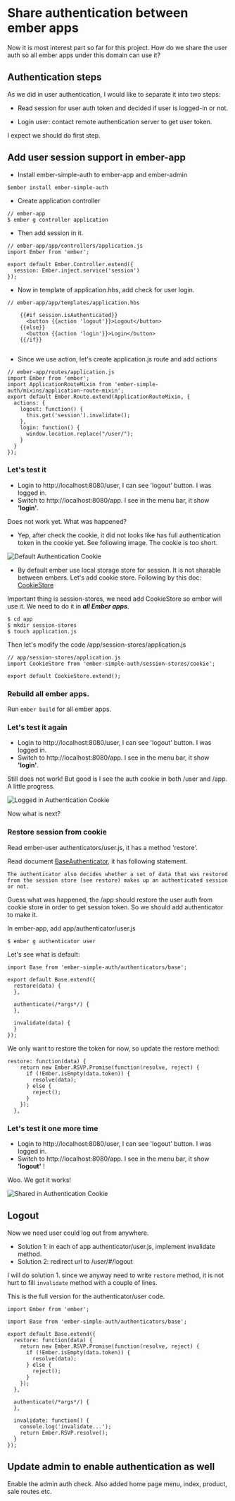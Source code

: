 # Share authentication between ember apps #

Now it is most interest part so far for this project. How do we share the user auth so all ember apps under this domain can use it?
 
## Authentication steps ##

As we did in user authentication, I would like to separate it into two steps:

- Read session for user auth token and decided if user is logged-in or not.

- Login user: contact remote authentication server to get user token.

I expect we should do first step.
 
## Add user session support in ember-app ##
- Install ember-simple-auth to ember-app and ember-admin
```aidl
$ember install ember-simple-auth
```
- Create application controller
```aidl
// ember-app
$ ember g controller application
```

- Then add session in it.
```aidl
// ember-app/app/controllers/application.js
import Ember from 'ember';

export default Ember.Controller.extend({
  session: Ember.inject.service('session')
});

```

- Now in template of application.hbs, add check for user login.
```aidl
// ember-app/app/templates/application.hbs

    {{#if session.isAuthenticated}}
      <button {{action 'logout'}}>Logout</button>
    {{else}}
      <button {{action 'login'}}>Login</button>
    {{/if}}
    
```

- Since we use action, let's create application.js route and add actions
```aidl
// ember-app/routes/application.js
import Ember from 'ember';
import ApplicationRouteMixin from 'ember-simple-auth/mixins/application-route-mixin';
export default Ember.Route.extend(ApplicationRouteMixin, {
  actions: {
    logout: function() {
      this.get('session').invalidate();
    },
    login: function() {
      window.location.replace("/user/");
    }
  }
});

```

### Let's test it ###

- Login to http://localhost:8080/user, I can see 'logout' button. I was logged in.
- Switch to http://localhost:8080/app. I see in the menu bar, it show **'login'**.

Does not work yet. What was happened?

- Yep, after check the cookie, it did not looks like has full authentication token in the cookie yet.
 See following image. The cookie is too short.
 
![Default Authentication Cookie](images/ember-session-cookie-1.png)

- By default ember use local storage store for session. It is not sharable between embers. Let's add cookie store.
Following by this doc: [CookieStore](https://ember-simple-auth.com/api/classes/CookieStore.html)

Important thing is session-stores, we need add CookieStore so ember will use it. We need to do it in **_all Ember apps_**.

```aidl
$ cd app
$ mkdir session-stores
$ touch application.js
```
Then let's modify the code /app/session-stores/application.js
```aidl
// app/session-stores/application.js
import CookieStore from 'ember-simple-auth/session-stores/cookie';

export default CookieStore.extend();
```

### Rebuild all ember apps. ###
 Run `ember build` for all ember apps.
 
### Let's test it again ###

- Login to http://localhost:8080/user, I can see 'logout' button. I was logged in.
- Switch to http://localhost:8080/app. I see in the menu bar, it show **'login'**.

Still does not work! But good is I see the auth cookie in both /user and /app. A little progress.
 
![Logged in Authentication Cookie](images/ember-auth-cookie-logged-in.png)

Now what is next?

### Restore session from cookie ###

Read ember-user authenticators/user.js, it has a method 'restore'. 

Read document [BaseAuthenticator](https://ember-simple-auth.com/api/classes/BaseAuthenticator.html), it has following statement.

```aidl
The authenticator also decides whether a set of data that was restored from the session store (see restore) makes up an authenticated session or not.
```

Guess what was happened, the /app should restore the user auth from cookie store in order to get session token. So we should add authenticator to make it.

In ember-app, add app/authenticator/user.js

```aidl
$ ember g authenticator user
```

Let's see what is default:
```aidl
import Base from 'ember-simple-auth/authenticators/base';

export default Base.extend({
  restore(data) {
  },

  authenticate(/*args*/) {
  },

  invalidate(data) {
  }
});

```

We only want to restore the token for now, so update the restore method:
```aidl
restore: function(data) {
    return new Ember.RSVP.Promise(function(resolve, reject) {
      if (!Ember.isEmpty(data.token)) {
        resolve(data);
      } else {
        reject();
      }
    });
  },
```

### Let's test it one more time ###

- Login to http://localhost:8080/user, I can see 'logout' button. I was logged in.
- Switch to http://localhost:8080/app. I see in the menu bar, it show **'logout'** !

Woo. We got it works!

![Shared in Authentication Cookie](images/ember-share-login-succeed.png)

## Logout ##

Now we need user could log out from anywhere.

- Solution 1: in each of app authenticator/user.js, implement invalidate method.
- Solution 2: redirect url to /user/#/logout

I will do solution 1. since we anyway need to write `restore` method, it is not hurt to fill `invalidate` method with a couple of lines.

This is the full version for the authenticator/user code.
```aidl
import Ember from 'ember';

import Base from 'ember-simple-auth/authenticators/base';

export default Base.extend({
  restore: function(data) {
    return new Ember.RSVP.Promise(function(resolve, reject) {
      if (!Ember.isEmpty(data.token)) {
        resolve(data);
      } else {
        reject();
      }
    });
  },

  authenticate(/*args*/) {
  },

  invalidate: function() {
    console.log('invalidate...');
    return Ember.RSVP.resolve();
  }
});

```

## Update admin to enable authentication as well ##

Enable the admin auth check. Also added home page menu, index, product, sale routes etc.